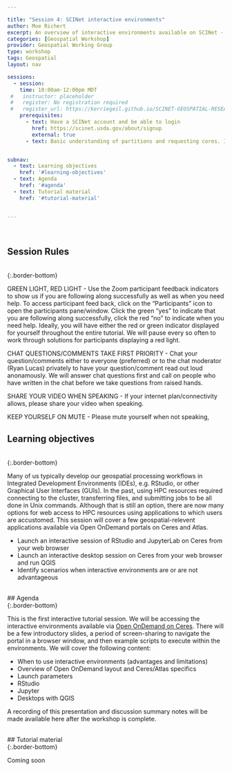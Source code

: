 ```yaml
---

title: "Session 4: SCINet interactive environments"
author: Moe Richert
excerpt: An overview of interactive environments available on SCINet - RStudio, Jupyter, etc.
categories: [Geospatial Workshop]  
provider: Geospatial Working Group
type: workshop
tags: Geospatial
layout: nav

sessions:
  - session: 
    time: 10:00am-12:00pm MDT
 #   instructor: placeholder
 #   register: No registration required
 #   register_url: https://kerriegeil.github.io/SCINET-GEOSPATIAL-RESEARCH-WG/
    prerequisites:
      - text: Have a SCINet account and be able to login 
        href: https://scinet.usda.gov/about/signup
        external: true
      - text: Basic understanding of partitions and requesting cores. If you are unfamiliar with these topics, please attend Session 3 on parallel processing fundamentals.


subnav:
  - text: Learning objectives
    href: '#learning-objectives'
  - text: Agenda
    href: '#agenda'
  - text: Tutorial material
    href: '#tutorial-material'


---
```


<br>

## Session Rules

<br>
{:.border-bottom}

GREEN LIGHT, RED LIGHT - Use the Zoom participant feedback indicators to show us if you are following along successfully as well as when you need help. To access participant feed back, click on the “Participants” icon to open the participants pane/window. Click the green “yes” to indicate that you are following along successfully, click the red “no” to indicate when you need help. Ideally, you will have either the red or green indicator displayed for yourself throughout the entire tutorial. We will pause every so often to work through solutions for participants displaying a red light.

CHAT QUESTIONS/COMMENTS TAKE FIRST PRIORITY - Chat your question/comments either to everyone (preferred) or to the chat moderator (Ryan Lucas) privately to have your question/comment read out loud anonamously. We will answer chat questions first and call on people who have written in the chat before we take questions from raised hands.

SHARE YOUR VIDEO WHEN SPEAKING - If your internet plan/connectivity allows, please share your video when speaking.

KEEP YOURSELF ON MUTE - Please mute yourself when not speaking,

## Learning objectives
<br>
{:.border-bottom}

Many of us typically develop our geospatial processing workflows in Integrated Development Environments (IDEs), e.g. RStudio, or other Graphical User Interfaces (GUIs). In the past, using HPC resources required connecting to the cluster, transferring files, and submitting jobs to be all done in Unix commands. Although that is still an option, there are now many options for web access to HPC resources using applications to which users are 
accustomed. This session will cover a few geospatial-relevent applications available via Open OnDemand portals on Ceres and Atlas.

* Launch an interactive session of RStudio and JupyterLab on Ceres from your web browser
* Launch an interactive desktop session on Ceres from your web browser and run QGIS 
* Identify scenarios when interactive environments are or are not advantageous

<br>
## Agenda
<br>
{:.border-bottom}

This is the first interactive tutorial session. We will be accessing the interactive environments available via [Open OnDemand on Ceres](https://ceres-ood.scinet.usda.gov/). There will be a few introductory slides, a period of screen-sharing to navigate the portal in a browser window, and then example scripts to execute within the environments.  We will cover the following content:

* When to use interactive environments (advantages and limitations) 
* Overview of Open OnDemand layout and Ceres/Atlas specifics
* Launch parameters 
* RStudio 
* Jupyter
* Desktops with QGIS

A recording of this presentation and discussion summary notes will be made available here after the workshop is complete.

<br>
## Tutorial material
<br>
{:.border-bottom}

Coming soon


<br>